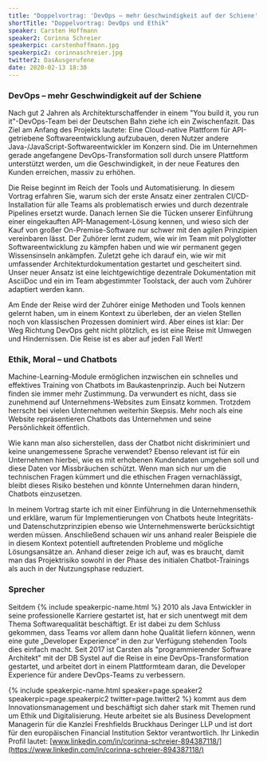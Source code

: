 ```yaml
---
title: "Doppelvortrag: 'DevOps – mehr Geschwindigkeit auf der Schiene' und 'Ethik, Moral – und Chatbots'"
shortTitle: "Doppelvortrag: DevOps und Ethik"
speaker: Carsten Hoffmann
speaker2: Corinna Schreier
speakerpic: carstenhoffmann.jpg
speakerpic2: corinnaschreier.jpg
twitter2: DasAusgerufene
date: 2020-02-13 18:30
---
```


### DevOps – mehr Geschwindigkeit auf der Schiene

Nach gut 2 Jahren als Architekturschaffender in einem "You build it, you run it"-DevOps-Team bei der Deutschen Bahn ziehe ich ein Zwischenfazit. Das Ziel am Anfang des Projekts lautete: Eine Cloud-native Plattform für API-getriebene Softwareentwicklung aufzubauen, deren Nutzer andere Java-/JavaScript-Softwareentwickler im Konzern sind. Die im Unternehmen gerade angefangene DevOps-Transformation soll durch unsere Plattform unterstützt werden, um die Geschwindigkeit, in der neue Features den Kunden erreichen, massiv zu erhöhen.

Die Reise beginnt im Reich der Tools und Automatisierung. In diesem Vortrag erfahren Sie, warum sich der erste Ansatz einer zentralen CI/CD-Installation für alle Teams als problematisch erwies und durch dezentrale Pipelines ersetzt wurde. Danach lernen Sie die Tücken unserer Einführung einer eingekauften API-Management-Lösung kennen, und wieso sich der Kauf von großer On-Premise-Software nur schwer mit den agilen Prinzipien vereinbaren lässt. Der Zuhörer lernt zudem, wie wir im Team mit polyglotter Softwareentwicklung zu kämpfen haben und wie wir permanent gegen Wissensinseln ankämpfen. Zuletzt gehe ich darauf ein, wie wir mit umfassender Architekturdokumentation gestartet und gescheitert sind. Unser neuer Ansatz ist eine leichtgewichtige dezentrale Dokumentation mit AsciiDoc und ein im Team abgestimmter Toolstack, der auch vom Zuhörer adaptiert werden kann.

Am Ende der Reise wird der Zuhörer einige Methoden und Tools kennen gelernt haben, um in einem Kontext zu überleben, der an vielen Stellen noch von klassischen Prozessen dominiert wird. Aber eines ist klar: Der Weg Richtung DevOps geht nicht plötzlich, es ist eine Reise mit Umwegen und Hindernissen. Die Reise ist es aber auf jeden Fall Wert!

### Ethik, Moral – und Chatbots

Machine-Learning-Module ermöglichen inzwischen ein schnelles und effektives Training von Chatbots im Baukastenprinzip. Auch bei Nutzern finden sie immer mehr Zustimmung. Da verwundert es nicht, dass sie zunehmend auf Unternehmens-Websites zum Einsatz kommen. Trotzdem herrscht bei vielen Unternehmen weiterhin Skepsis. Mehr noch als eine Website repräsentieren Chatbots das Unternehmen und seine Persönlichkeit öffentlich.

Wie kann man also sicherstellen, dass der Chatbot nicht diskriminiert und keine unangemessene Sprache verwendet? Ebenso relevant ist für ein Unternehmen hierbei, wie es mit erhobenen Kundendaten umgehen soll und diese Daten vor Missbräuchen schützt. Wenn man sich nur um die technischen Fragen kümmert und die ethischen Fragen vernachlässigt, bleibt dieses Risiko bestehen und könnte Unternehmen daran hindern, Chatbots einzusetzen.

In meinem Vortrag starte ich mit einer Einführung in die Unternehmensethik und erkläre, warum für Implementierungen von Chatbots heute Integritäts- und Datenschutzprinzipien ebenso wie Unternehmenswerte berücksichtigt werden müssen. Anschließend schauen wir uns anhand realer Beispiele die in diesem Kontext potentiell auftretenden Probleme und mögliche Lösungsansätze an. Anhand dieser zeige ich auf, was es braucht, damit man das Projektrisiko sowohl in der Phase des initialen Chatbot-Trainings als auch in der Nutzungsphase reduziert.
	
### Sprecher

Seitdem {% include speakerpic-name.html %} 2010 als Java Entwickler in seine professionelle Karriere gestartet ist, hat er sich unentwegt mit dem Thema Softwarequalität beschäftigt. Er ist dabei zu dem Schluss gekommen, dass Teams vor allem dann hohe Qualität liefern können, wenn eine gute „Developer Experience“ in den zur Verfügung stehenden Tools dies einfach macht. Seit 2017 ist Carsten als "programmierender Software Architekt" mit der DB Systel auf die Reise in eine DevOps-Transformation gestartet, und arbeitet dort in einem Plattformteam daran, die Developer Experience für andere DevOps-Teams zu verbessern.

{% include speakerpic-name.html speaker=page.speaker2 speakerpic=page.speakerpic2 twitter=page.twitter2 %} kommt aus dem Innovationsmanagement und beschäftigt sich daher stark mit Themen rund um Ethik und Digitalisierung. 
Heute arbeitet sie als Business Development Managerin für die Kanzlei Freshfields Bruckhaus Deringer LLP und ist dort für den europäischen Financial Institution Sektor verantwortlich.
Ihr Linkedin Profil lautet: [www.linkedin.com/in/corinna-schreier-894387118/](https://www.linkedin.com/in/corinna-schreier-894387118/)